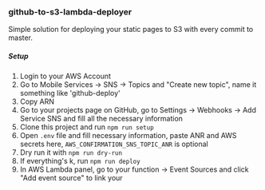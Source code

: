 ### github-to-s3-lambda-deployer
Simple solution for deploying your static pages to S3 with every commit to master.

##### Setup
1. Login to your AWS Account
2. Go to Mobile Services -> SNS -> Topics and "Create new topic", name it something like 'github-deploy'
3. Copy ARN
4. Go to your projects page on GitHub, go to Settings -> Webhooks -> Add Service SNS and fill all the necessary information
5. Clone this project and run `npm run setup`
6. Open `.env` file and fill necessary information, paste ANR and AWS secrets here, `AWS_CONFIRMATION_SNS_TOPIC_ANR` is optional
7. Dry run it with `npm run dry-run`
8. If everything's k, run `npm run deploy`
9. In AWS Lambda panel, go to your function -> Event Sources and click "Add event source" to link your
